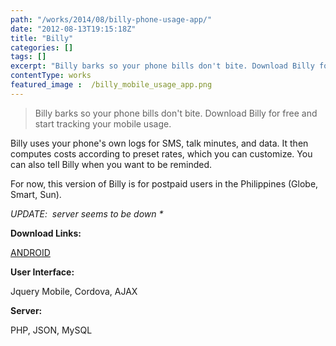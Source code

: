 ```yaml
---
path: "/works/2014/08/billy-phone-usage-app/"
date: "2012-08-13T19:15:18Z"
title: "Billy"
categories: []
tags: []
excerpt: "Billy barks so your phone bills don't bite. Download Billy for free and start tracking your mobile ..."
contentType: works
featured_image :  /billy_mobile_usage_app.png
---
```


> Billy barks so your phone bills don't bite. Download Billy for free and start tracking your mobile usage.

Billy uses your phone's own logs for SMS, talk minutes, and data. It then computes costs according to preset rates, which you can customize. You can also tell Billy when you want to be reminded.

For now, this version of Billy is for postpaid users in the Philippines (Globe, Smart, Sun).

_UPDATE:  server seems to be down *_

**Download Links:**

 [ANDROID](https://play.google.com/store/apps/details?id=com.lowe.billypostpaid.pak "Billy - Android")

**User Interface:**

Jquery Mobile, Cordova, AJAX

**Server:**

PHP, JSON, MySQL


